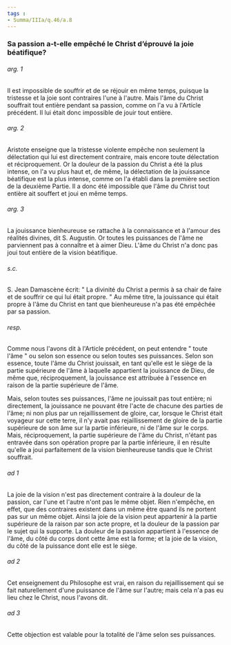 ```yaml
---
tags : 
- Summa/IIIa/q.46/a.8
---
```


### Sa passion a-t-elle empêché le Christ d’éprouvé la joie béatifique?

###### arg. 1
Il est impossible de souffrir et de se réjouir en même temps, puisque la tristesse et la joie sont contraires l'une à l'autre. Mais l'âme du Christ souffrait tout entière pendant sa passion, comme on l'a vu à l'Article précédent. Il lui était donc impossible de jouir tout entière. 

###### arg. 2
Aristote enseigne que la tristesse violente empêche non seulement la délectation qui lui est directement contraire, mais encore toute délectation et réciproquement. Or la douleur de la passion du Christ a été la plus intense, on l'a vu plus haut et, de même, la délectation de la jouissance béatifique est la plus intense, comme on l'a établi dans la première section de la deuxième Partie. Il a donc été impossible que l'âme du Christ tout entière ait souffert et joui en même temps. 

###### arg. 3
La jouissance bienheureuse se rattache à la connaissance et à l'amour des réalités divines, dit S. Augustin. Or toutes les puissances de l'âme ne parviennent pas à connaître et à aimer Dieu. L'âme du Christ n'a donc pas joui tout entière de la vision béatifique. 

###### s.c.
S. Jean Damascène écrit: " La divinité du Christ a permis à sa chair de faire et de souffrir ce qui lui était propre. " Au même titre, la jouissance qui était propre à l'âme du Christ en tant que bienheureuse n'a pas été empêchée par sa passion. 

###### resp.
Comme nous l'avons dit à l'Article précédent, on peut entendre " toute l'âme " ou selon son essence ou selon toutes ses puissances. Selon son essence, toute l'âme du Christ jouissait, en tant qu'elle est le siège de la partie supérieure de l'âme à laquelle appartient la jouissance de Dieu, de même que, réciproquement, la jouissance est attribuée à l'essence en raison de la partie supérieure de l'âme. 

Mais, selon toutes ses puissances, l'âme ne jouissait pas tout entière; ni directement, la jouissance ne pouvant être l'acte de chacune des parties de l'âme; ni non plus par un rejaillissement de gloire, car, lorsque le Christ était voyageur sur cette terre, il n'y avait pas rejaillissement de gloire de la partie supérieure de son âme sur la partie inférieure, ni de l'âme sur le corps. Mais, réciproquement, la partie supérieure de l'âme du Christ, n'étant pas entravée dans son opération propre par la partie inférieure, il en résulte qu'elle a joui parfaitement de la vision bienheureuse tandis que le Christ souffrait. 

###### ad 1
La joie de la vision n'est pas directement contraire à la douleur de la passion, car l'une et l'autre n'ont pas le même objet. Rien n'empêche, en effet, que des contraires existent dans un même être quand ils ne portent pas sur un même objet. Ainsi la joie de la vision peut appartenir à la partie supérieure de la raison par son acte propre, et la douleur de la passion par le sujet qui la supporte. La douleur de la passion appartient à l'essence de l'âme, du côté du corps dont cette âme est la forme; et la joie de la vision, du côté de la puissance dont elle est le siège. 

###### ad 2
Cet enseignement du Philosophe est vrai, en raison du rejaillissement qui se fait naturellement d'une puissance de l'âme sur l'autre; mais cela n'a pas eu lieu chez le Christ, nous l'avons dit. 

###### ad 3
Cette objection est valable pour la totalité de l'âme selon ses puissances. 


